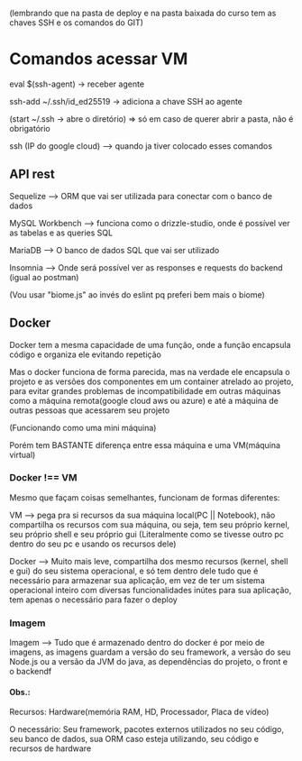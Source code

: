 (lembrando que na pasta de deploy e na pasta baixada do curso tem as chaves SSH e os
comandos do GIT)

# Comandos acessar VM

eval $(ssh-agent) -> receber agente

ssh-add ~/.ssh/id_ed25519 -> adiciona a chave SSH ao agente

(start ~/.ssh -> abre o diretório) => só em caso de querer abrir a pasta, não é obrigatório

ssh (IP do google cloud) --> quando ja tiver colocado esses comandos

## API rest

Sequelize --> ORM que vai ser utilizada para conectar com o banco de dados

MySQL Workbench --> funciona como o drizzle-studio, onde é possível ver as tabelas e as queries SQL

MariaDB --> O banco de dados SQL que vai ser utilizado

Insomnia --> Onde será possível ver as responses e requests do backend (igual ao postman)

(Vou usar "biome.js" ao invés do eslint pq preferi bem mais o biome)

## Docker

Docker tem a mesma capacidade de uma função, onde a função encapsula código e organiza ele evitando repetição

Mas o docker funciona de forma parecida, mas na verdade ele encapsula o projeto e as versões dos componentes em um container atrelado ao projeto, para evitar grandes problemas de incompatibilidade em outras máquinas como a máquina remota(google cloud aws ou azure) e até a máquina de outras pessoas que acessarem seu projeto

(Funcionando como uma mini máquina)

Porém tem BASTANTE diferença entre essa máquina e uma VM(máquina virtual)

### Docker !== VM

Mesmo que façam coisas semelhantes, funcionam de formas diferentes:

  VM --> pega pra si recursos da sua máquina local(PC || Notebook), não compartilha os recursos com sua máquina, ou seja, tem seu próprio kernel, seu próprio shell e seu próprio gui (Literalmente como se tivesse outro pc dentro do seu pc e usando os recursos dele)

  Docker --> Muito mais leve, compartilha dos mesmo recursos (kernel, shell e gui) do seu sistema operacional, e só tem dentro dele tudo que é necessário para armazenar sua aplicação, em vez de ter um sistema operacional inteiro com diversas funcionalidades inútes para sua aplicação, tem apenas o necessário para fazer o deploy

### Imagem

Imagem --> Tudo que é armazenado dentro do docker é por meio de imagens, as imagens guardam a versão do seu framework, a versão do seu Node.js ou a versão da JVM do java, as dependências do projeto, o front e o backendf

#### Obs.:
Recursos: Hardware(memória RAM, HD, Processador, Placa de vídeo)

O necessário: Seu framework, pacotes externos utilizados no seu código, seu banco de dados, sua ORM caso esteja utilizando, seu código e recursos de hardware

